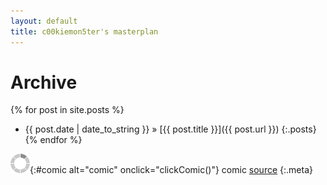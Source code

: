 ```yaml
---
layout: default
title: c00kiemon5ter's masterplan
---
```

Archive
=======
{% for post in site.posts %}
* <span>{{ post.date | date_to_string }}</span> &#187; [{{ post.title }}]({{ post.url }})
{:.posts}
{% endfor %}

![loading](/images/load.gif){:#comic alt="comic" onclick="clickComic()"}
comic [source]()
{:.meta}
